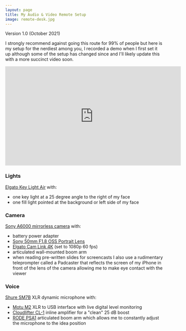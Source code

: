 ```yaml
---
layout: page
title: My Audio & Video Remote Setup
image: remote-desk.jpg
---
```


Version 1.0 (October 2021)

I strongly recommend against going this route for 99% of people but here
is my setup for the nerdiest among you, I recorded a demo when I
first set it up although some of the setup has changed since and I'll
likely update this with a more succinct video soon.

<iframe width="560" height="315" src="https://www.youtube-nocookie.com/embed/vTbxW12-QMc?controls=0" title="YouTube video player" frameborder="0" allow="accelerometer; autoplay; clipboard-write; encrypted-media; gyroscope; picture-in-picture" allowfullscreen></iframe>

### Lights

[Elgato Key Light Air][9] with:
  - one key light at a 25 degree angle to the right of my face
  - one fill light pointed at the background or left side of my face

### Camera

[Sony A6000 mirrorless camera][8] with: 
  - battery power adapter
  - [Sony 50mm F1.8 OSS Portrait Lens][6]
  - [Elgato Cam Link 4K][7] (set to 1080p 60 fps) 
  - articulated wall-mounted boom arm
  - when reading pre-written slides for screencasts I also use a rudimentary teleprompter called a Padcaster that reflects the screen of my iPhone in front of the lens of the camera allowing me to make eye contact with the viewer

### Voice

[Shure SM7B][10] XLR dynamic microphone with:
  - [Motu M2][4] XLR to USB interface with live digital level monitoring
  - [Cloudlifter CL-1][3] inline amplifier for a "clean" 25 dB boost
  - [RODE PSA1][5] articulated boom arm which allows me to constantly adjust the microphone to the idea position 

[3]: https://www.cloudmicrophones.com/cloudlifter-cl-1
[4]: https://motu.com/en-us/products/m-series/m2/
[5]: https://www.rode.com/accessories/stands/psa1
[6]: https://electronics.sony.com/imaging/lenses/aps-c-e-mount/p/sel50f18
[7]: https://www.elgato.com/en/cam-link-4k
[8]: https://electronics.sony.com/imaging/interchangeable-lens-cameras/aps-c/p/ilce6000l-b
[9]: https://www.elgato.com/en/key-light-air
[10]: https://www.shure.com/en-US/products/microphones/sm7b
[11]: https://www.youtube.com/watch?v=vTbxW12-QMc
